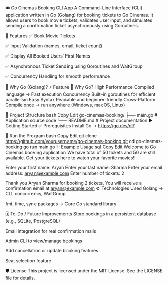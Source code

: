 🎟️ Go Cinemas Booking CLI App
A Command-Line Interface (CLI) application written in Go (Golang) for booking tickets to Go Cinemas. It allows users to book movie tickets, validates user input, and simulates sending a confirmation ticket asynchronously using Goroutines.

📌 Features
✅ Book Movie Tickets

✅ Input Validation (names, email, ticket count)

✅ Display All Booked Users’ First Names

✅ Asynchronous Ticket Sending using Goroutines and WaitGroup

✅ Concurrency Handling for smooth performance

🚀 Why Go (Golang)?
⚡ Feature	🔎 Why Go?
High Performance	Compiled language → Fast execution
Concurrency	Built-in goroutines for efficient parallelism
Easy Syntax	Readable and beginner-friendly
Cross-Platform	Compile once → run anywhere (Windows, macOS, Linux)

📂 Project Structure
bash
Copy
Edit
go-cinemas-booking/
├── main.go        # Application source code
└── README.md      # Project documentation
▶️ Getting Started
✅ Prerequisites
Install Go → https://go.dev/dl/

🔧 Run the Program
bash
Copy
Edit
git clone https://github.com/yourusername/go-cinemas-booking.git
cd go-cinemas-booking
go run main.go
✨ Example Usage
sql
Copy
Edit
Welcome to Go Cinemas booking application
We have total of 50 tickets and 50 are still available.
Get your tickets here to watch your favorite movies!

Enter your first name: Aryan
Enter your last name: Sharma
Enter your email address: aryan@example.com
Enter number of tickets: 2

Thank you Aryan Sharma for booking 2 tickets. You will receive a confirmation email at aryan@example.com
⚙️ Technologies Used
Golang → CLI, concurrency, WaitGroup

fmt, time, sync packages → Core Go standard library

🗓️ To-Do / Future Improvements
 Store bookings in a persistent database (e.g., SQLite, PostgreSQL)

 Email integration for real confirmation mails

 Admin CLI to view/manage bookings

 Add cancellation or update booking features

 Seat selection feature

🛡 License
This project is licensed under the MIT License. See the LICENSE file for details.

